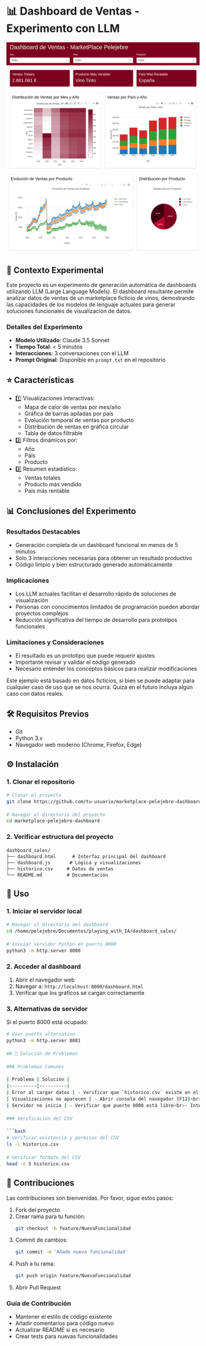 # 📊 Dashboard de Ventas - Experimento con LLM
![Pantalla](Dashboard_01.png)
![Pantalla](Dashboard_02.png)

## 🔬 Contexto Experimental

Este proyecto es un experimento de generación automática de dashboards utilizando LLM (Large Language Models). El dashboard resultante permite analizar datos de ventas de un marketplace ficticio de vinos, demostrando las capacidades de los modelos de lenguaje actuales para generar soluciones funcionales de visualización de datos.

### Detalles del Experimento
- **Modelo Utilizado**: Claude 3.5 Sonnet
- **Tiempo Total**: < 5 minutos
- **Interacciones**: 3 conversaciones con el LLM
- **Prompt Original**: Disponible en `prompt.txt` en el repositorio

## ⭐ Características

- 1️⃣ Visualizaciones interactivas:
  - Mapa de calor de ventas por mes/año
  - Gráfica de barras apiladas por país
  - Evolución temporal de ventas por producto
  - Distribución de ventas en gráfica circular
  - Tabla de datos filtrable
- 2️⃣ Filtros dinámicos por:
  - Año
  - País
  - Producto
- 3️⃣ Resumen estadístico:
  - Ventas totales
  - Producto más vendido
  - País más rentable

## 📊 Conclusiones del Experimento

### Resultados Destacables
- Generación completa de un dashboard funcional en menos de 5 minutos
- Solo 3 interacciones necesarias para obtener un resultado productivo
- Código limpio y bien estructurado generado automáticamente

### Implicaciones
- Los LLM actuales facilitan el desarrollo rápido de soluciones de visualización
- Personas con conocimientos limitados de programación pueden abordar proyectos complejos
- Reducción significativa del tiempo de desarrollo para prototipos funcionales

### Limitaciones y Consideraciones
- El resultado es un prototipo que puede requerir ajustes
- Importante revisar y validar el código generado
- Necesario entender los conceptos básicos para realizar modificaciones

Este ejemplo está basado en datos ficticios, si bien se puede adaptar para cualquier caso de uso que se nos ocurra. Quizá en el futuro incluya algún caso con datos reales.

## 🛠️ Requisitos Previos

- Git
- Python 3.x
- Navegador web moderno (Chrome, Firefox, Edge)

## ⚙️ Instalación

### 1. Clonar el repositorio

```bash
# Clonar el proyecto
git clone https://github.com/tu-usuario/marketplace-pelejebre-dashboard.git

# Navegar al directorio del proyecto
cd marketplace-pelejebre-dashboard
```

### 2. Verificar estructura del proyecto

```plaintext
dashboard_sales/
├── dashboard.html      # Interfaz principal del dashboard
├── dashboard.js       # Lógica y visualizaciones
├── historico.csv     # Datos de ventas
└── README.md         # Documentación
```

## 🚀 Uso

### 1. Iniciar el servidor local

```bash
# Navegar al directorio del dashboard
cd /home/pelejebre/Documentos/playing_with_IA/dashboard_sales/

# Iniciar servidor Python en puerto 8000
python3 -m http.server 8000
```

### 2. Acceder al dashboard

1. Abrir el navegador web
2. Navegar a: `http://localhost:8000/dashboard.html`
3. Verificar que los gráficos se cargan correctamente

### 3. Alternativas de servidor

Si el puerto 8000 está ocupado:
```bash
# Usar puerto alternativo
python3 -m http.server 8081

## 🔧 Solución de Problemas

### Problemas Comunes

| Problema | Solución |
|----------|----------|
| Error al cargar datos | - Verificar que `historico.csv` existe en el directorio<br>- Comprobar formato del CSV<br>- Revisar permisos de lectura |
| Visualizaciones no aparecen | - Abrir consola del navegador (F12)<br>- Verificar errores en la consola<br>- Comprobar conexión a CDNs |
| Servidor no inicia | - Verificar que puerto 8000 está libre<br>- Intentar con otro puerto: `python3 -m http.server 8081`<br>- Comprobar permisos de Python |

### Verificación del CSV

```bash
# Verificar existencia y permisos del CSV
ls -l historico.csv

# Verificar formato del CSV
head -n 5 historico.csv
```

## 🤝 Contribuciones

Las contribuciones son bienvenidas. Por favor, sigue estos pasos:

1. Fork del proyecto
2. Crear rama para tu función:
   ```bash
   git checkout -b feature/NuevaFuncionalidad
   ```
3. Commit de cambios:
   ```bash
   git commit -m 'Añade nueva funcionalidad'
   ```
4. Push a tu rama:
   ```bash
   git push origin feature/NuevaFuncionalidad
   ```
5. Abrir Pull Request

### Guía de Contribución

- Mantener el estilo de código existente
- Añadir comentarios para código nuevo
- Actualizar README si es necesario
- Crear tests para nuevas funcionalidades
